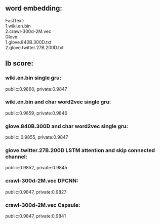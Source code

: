 
## word embedding:
FastText:  
1.wiki.en.bin  
2.crawl-300d-2M.vec  
Glove:    
1.glove.840B.300D.txt  
2.glove.twitter.27B.200D.txt


## lb score:
### wiki.en.bin single gru:                               
public:0.9860,   private:0.9847  
### wiki.en.bin and char word2vec single gru:             
public:0.9859,   private:0.9846  
### glove.840B.300D and char word2vec single gru:         
public: 0.9855,   private:0.9847  
### glove.twitter.27B.200D LSTM attention and skip connected channel:                
public:0.9852,   private:0.9845  
### crawl-300d-2M.vec DPCNN:                              
public:0.9847,   private:0.9827  
### crawl-300d-2M.vec Capsule:                            
public:0.9847,   private:0.9841  
